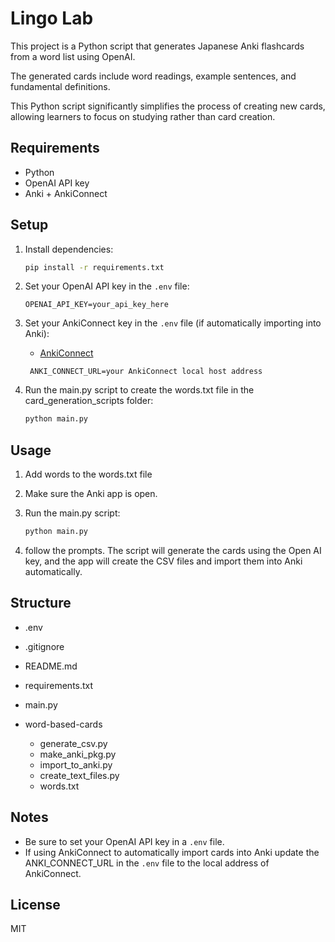 # Lingo Lab

This project is a Python script that generates Japanese Anki flashcards from a word list using OpenAI. 

The generated cards include word readings, example sentences, and fundamental definitions.

This Python script significantly simplifies the process of creating new cards, allowing learners to focus on studying rather than card creation.

## Requirements

- Python
- OpenAI API key
- Anki + AnkiConnect

## Setup

1. Install dependencies:
   ```bash
   pip install -r requirements.txt
   ```
2. Set your OpenAI API key in the `.env` file:
   ```
   OPENAI_API_KEY=your_api_key_here
   ```
3. Set your AnkiConnect key in the `.env` file (if automatically importing into Anki):

   - [AnkiConnect](https://ankiweb.net/shared/info/2055492159)

   ```
    ANKI_CONNECT_URL=your AnkiConnect local host address
   ```

4. Run the main.py script to create the words.txt file in the card_generation_scripts folder:

   ```bash
   python main.py
   ```

## Usage

1. Add words to the words.txt file

2. Make sure the Anki app is open.

3. Run the main.py script:

   ```bash
   python main.py
   ```

4. follow the prompts. The script will generate the cards using the Open AI key, and the app will create the CSV files and import them into Anki automatically.

## Structure

- .env
- .gitignore
- README.md
- requirements.txt

- main.py
- word-based-cards
  - generate_csv.py
  - make_anki_pkg.py
  - import_to_anki.py
  - create_text_files.py
  - words.txt

## Notes

- Be sure to set your OpenAI API key in a `.env` file.
- If using AnkiConnect to automatically import cards into Anki update the ANKI_CONNECT_URL in the `.env` file to the local address of AnkiConnect.

## License

MIT
